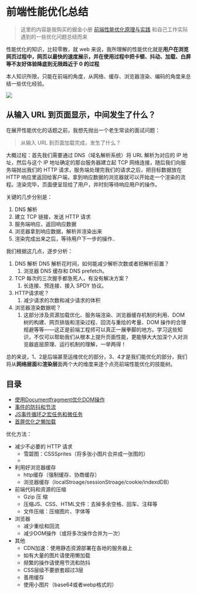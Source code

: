 
# 前端性能优化总结
> 这里的内容是我购买的掘金小册 [前端性能优化原理与实践](https://juejin.im/book/6844733750048210957/section/6844733750031417352) 和自己工作实际遇到的一些优化问题总结而来


性能优化的知识，比较零散，就 web 来说，我所理解的性能优化就是**用户在浏览网页过程中，网页以最快的速度展示，并在使用过程中把卡顿、抖动、加载、白屏等不友好体验降底到无限趋近于 0 的过程**

本人知识所限，只能在前端的角度，从网络、缓存、浏览器渲染、编码的角度来总结一些优化经验。

![](https://user-gold-cdn.xitu.io/2018/10/23/1669f5358f63c0f8?imageView2/0/w/1280/h/960/format/webp/ignore-error/1)


## 从输入 URL 到页面显示，中间发生了什么？

在展开性能优化的话题之前，我想先抛出一个老生常谈的面试问题：

> 从输入 URL 到页面加载完成，发生了什么？

大概过程：首先我们需要通过 DNS（域名解析系统）将 URL 解析为对应的 IP 地址，然后与这个 IP 地址确定的那台服务器建立起 TCP 网络连接，随后我们向服务端抛出我们的 HTTP 请求，服务端处理完我们的请求之后，把目标数据放在 HTTP 响应里返回给客户端，拿到响应数据的浏览器就可以开始走一个渲染的流程。渲染完毕，页面便呈现给了用户，并时刻等待响应用户的操作。

关键的几步分别是：
1. DNS 解析
2. 建立 TCP 链接，发送 HTTP 请求
3. 服务端响应，返回响应数据
4. 浏览器拿到响应数据，解析并渲染出来
5. 渲染完成出来之后，等待用户下一步的操作..

我们根据这几点，逐步分析：

1. DNS 解析
   DNS 解析花时间，如何能减少解析次数或者把解析前置？
   1. 浏览器 DNS 缓存和 DNS prefetch。
2. TCP 每次的三次握手都急死人，有没有解决方案？
   1. 长连接、预连接、接入 SPDY 协议。
3. HTTP请求呢？
   1. 减少请求的次数和减少请求的体积
4. 浏览器渲染数据呢？
   1. 这部分涉及资源加载优化、服务端渲染、浏览器缓存机制的利用、DOM 树的构建、网页排版和渲染过程、回流与重绘的考量、DOM 操作的合理规避等等——这正是前端工程师可以真正一展拳脚的地方。学习这些知识，不仅可以帮助我们从根本上提升页面性能，更能够大大加深个人对浏览器底层原理、运行机制的理解，一举两得！

总的来说，1、2是后端甚至运维优化的部分，3、4才是我们能优化的部分，我们将从**网络层面**和**渲染层**面两个大的维度来逐个点亮前端性能优化的技能树。


## 目录
- [使用Documentfragment优化DOM操作](/articles/Performance/使用Documentfragment优化DOM操作.html)
- [事件的防抖和节流](/articles/Performance/事件的防抖和节流.html)
- [JS事件循环之宏任务和微任务](/articles/Performance/JS事件循环之宏任务和微任务)
- [首屏优化之懒加载](/articles/Performance/首屏优化之懒加载)


优化方法：
- 减少不必要的 HTTP 请求
  - 雪碧图：CSSSprites（将多张小图片合并成一张图的）
  - 
- 利用好浏览器缓存
  - http缓存（强制缓存、协商缓存）
  - 浏览器缓存（localStroage/sessionStroage/cookie/indexdDB）
- 前端代码和资源的压缩
  - Gzip 压 缩
  - 压缩JS、CSS、HTML文件：去掉多余空格、回车、注释等
  - 文件压缩：压缩图片、字体等
- 浏览器
  - 减少重绘和回流
  - 减少DOM操作（或将多次操作合并为一次）
- 其他
  - CDN加速：使用静态资源部署在各地的服务器上
  - 如有大量的图片请使用懒加载
  - 频繁的操作请使用节流和防抖
  - CSS层级不要嵌套超过3层
  - 善用缓存
  - 使用小图片（base64或者webp格式的）

